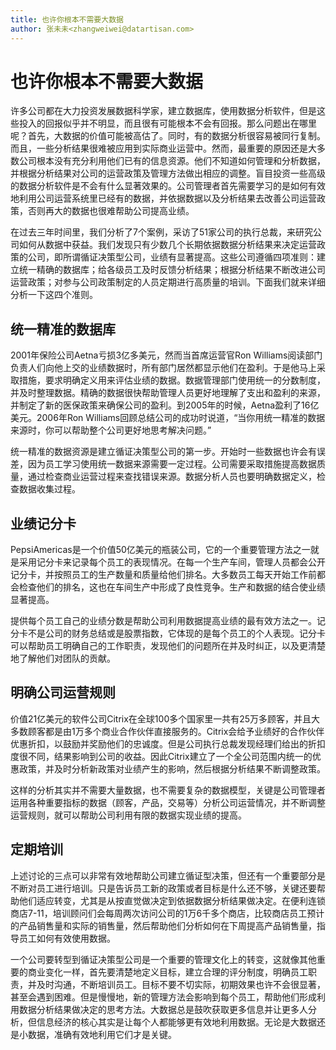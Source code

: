 ```yaml
---
title: 也许你根本不需要大数据
author: 张未未<zhangweiwei@datartisan.com>
---
```


# 也许你根本不需要大数据

许多公司都在大力投资发展数据科学家，建立数据库，使用数据分析软件，但是这些投入的回报似乎并不明显，而且很有可能根本不会有回报。那么问题出在哪里呢？首先，大数据的价值可能被高估了。同时，有的数据分析很容易被同行复制。而且，一些分析结果很难被应用到实际商业运营中。然而，最重要的原因还是大多数公司根本没有充分利用他们已有的信息资源。他们不知道如何管理和分析数据，并根据分析结果对公司的运营政策及管理方法做出相应的调整。盲目投资一些高级的数据分析软件是不会有什么显著效果的。公司管理者首先需要学习的是如何有效地利用公司运营系统里已经有的数据，并依据数据以及分析结果去改善公司运营政策，否则再大的数据也很难帮助公司提高业绩。

在过去三年时间里，我们分析了7个案例，采访了51家公司的执行总裁，来研究公司如何从数据中获益。我们发现只有少数几个长期依据数据分析结果来决定运营政策的公司，即所谓循证决策型公司，业绩有显著提高。这些公司遵循四项准则：建立统一精确的数据库；给各级员工及时反馈分析结果；根据分析结果不断改进公司运营政策；对参与公司政策制定的人员定期进行高质量的培训。下面我们就来详细分析一下这四个准则。

## 统一精准的数据库

2001年保险公司Aetna亏损3亿多美元，然而当首席运营官Ron Williams阅读部门负责人们向他上交的业绩数据时，所有部门居然都显示他们在盈利。于是他马上采取措施，要求明确定义用来评估业绩的数据。数据管理部门使用统一的分数制度，并及时整理数据。精确的数据很快帮助管理人员更好地理解了支出和盈利的来源，并制定了新的医保政策来确保公司的盈利。到2005年的时候，Aetna盈利了16亿美元。2006年Ron Williams回顾总结公司的成功时说道，“当你用统一精准的数据来源时，你可以帮助整个公司更好地思考解决问题。”

统一精准的数据资源是建立循证决策型公司的第一步。开始时一些数据也许会有误差，因为员工学习使用统一数据来源需要一定过程。公司需要采取措施提高数据质量，通过检查商业运营过程来查找错误来源。数据分析人员也要明确数据定义，检查数据收集过程。

## 业绩记分卡

PepsiAmericas是一个价值50亿美元的瓶装公司，它的一个重要管理方法之一就是采用记分卡来记录每个员工的表现情况。在每一个生产车间，管理人员都会公开记分卡，并按照员工的生产数量和质量给他们排名。大多数员工每天开始工作前都会检查他们的排名，这也在车间生产中形成了良性竞争。生产和数据的结合使业绩显著提高。

提供每个员工自己的业绩分数是帮助公司利用数据提高业绩的最有效方法之一。记分卡不是公司的财务总结或是股票指数，它体现的是每个员工的个人表现。记分卡可以帮助员工明确自己的工作职责，发现他们的问题所在并及时纠正，以及更清楚地了解他们对团队的贡献。

## 明确公司运营规则

价值21亿美元的软件公司Citrix在全球100多个国家里一共有25万多顾客，并且大多数顾客都是由1万多个商业合作伙伴直接服务的。Citrix会给予业绩好的合作伙伴优惠折扣，以鼓励并奖励他们的忠诚度。但是公司执行总裁发现经理们给出的折扣度很不同，结果影响到公司的收益。因此Citrix建立了一个全公司范围内统一的优惠政策，并及时分析新政策对业绩产生的影响，然后根据分析结果不断调整政策。

这样的分析其实并不需要大量数据，也不需要复杂的数据模型，关键是公司管理者运用各种重要指标的数据（顾客，产品，交易等）分析公司运营情况，并不断调整运营规则，就可以帮助公司利用有限的数据实现业绩的提高。

## 定期培训

上述讨论的三点可以非常有效地帮助公司建立循证型决策，但还有一个重要部分是不断对员工进行培训。只是告诉员工新的政策或者目标是什么还不够，关键还要帮助他们适应转变，尤其是从按直觉做决定到依据数据分析结果做决定。在便利连锁商店7-11，培训顾问们会每周两次访问公司的1万6千多个商店，比较商店员工预计的产品销售量和实际的销售量，然后帮助他们分析如何在下周提高产品销售量，指导员工如何有效使用数据。

一个公司要转型到循证决策型公司是一个重要的管理文化上的转变，这就像其他重要的商业变化一样，首先要清楚地定义目标，建立合理的评分制度，明确员工职责，并及时沟通，不断培训员工。目标不要不切实际，初期效果也许不会很显著，甚至会遇到困难。但是慢慢地，新的管理方法会影响到每个员工，帮助他们形成利用数据分析结果做决定的思考方法。大数据总是鼓吹获取更多信息并让更多人分析，但信息经济的核心其实是让每个人都能够更有效地利用数据。无论是大数据还是小数据，准确有效地利用它们才是关键。

